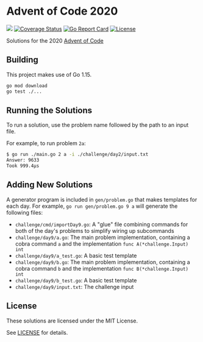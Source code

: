 # Advent of Code 2020

[![](https://github.com/heldeen/aoc2020/workflows/CI/badge.svg)](https://github.com/heldeen/aoc2020/actions) [![Coverage Status](https://coveralls.io/repos/github/heldeen/aoc2020/badge.svg?branch=master)](https://coveralls.io/github/heldeen/aoc2020?branch=master) [![Go Report Card](https://goreportcard.com/badge/github.com/heldeen/aoc2020)](https://goreportcard.com/report/github.com/heldeen/aoc2020) [![License](https://img.shields.io/badge/license-MIT-brightgreen)](./LICENSE)

Solutions for the 2020 [Advent of Code](https://adventofcode.com/)

## Building

This project makes use of Go 1.15.

```bash
go mod download
go test ./...
```

## Running the Solutions

To run a solution, use the problem name followed by the path to an input file.

For example, to run problem `2a`:

```bash
$ go run ./main.go 2 a -i ./challenge/day2/input.txt
Answer: 9633
Took 999.4µs
```

## Adding New Solutions

A generator program is included in `gen/problem.go` that makes templates for each day. For
example, `go run gen/problem.go 9 a` will generate the following files:

* `challenge/cmd/importDay9.go`: A "glue" file combining commands for both of the day's problems to simplify wiring up subcommands
* `challenge/day9/a.go`: The main problem implementation, containing a cobra command `a` and the implementation `func A(*challenge.Input) int`
* `challenge/day9/a_test.go`: A basic test template
* `challenge/day9/b.go`: The main problem implementation, containing a cobra command `b` and the implementation `func B(*challenge.Input) int`
* `challenge/day9/b_test.go`: A basic test template
* `challenge/day9/input.txt`: The challenge input

## License

These solutions are licensed under the MIT License.

See [LICENSE](./LICENSE) for details.
